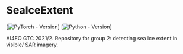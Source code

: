 # SeaIceExtent

[![PyTorch - Version](https://img.shields.io/badge/PYTORCH-1.4+-red?style=for-the-badge&logo=pytorch)] 
[![Python - Version](https://img.shields.io/badge/PYTHON-3.6+-red?style=for-the-badge&logo=python&logoColor=white)]

AI4EO GTC 2021/2. Repository for group 2: detecting sea ice extent in visible/ SAR imagery.
